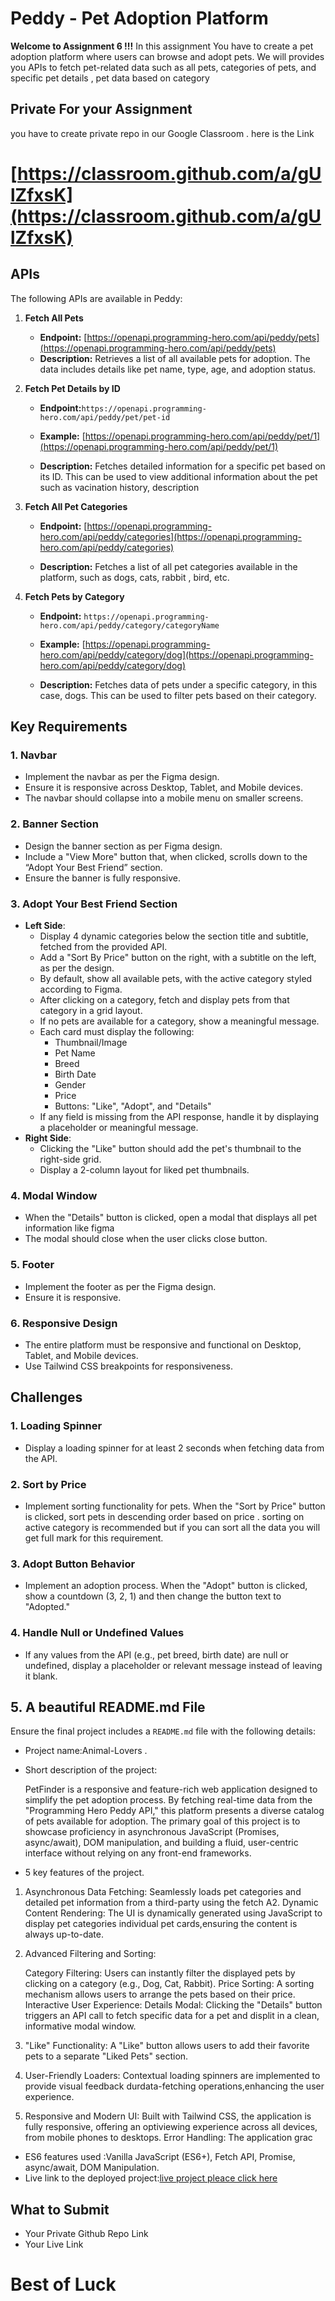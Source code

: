 # Peddy - Pet Adoption Platform

**Welcome to Assignment 6 !!!**
In this assignment You have to create a pet adoption platform where users can browse and adopt pets. We will provides you APIs to fetch pet-related data such as all pets, categories of pets, and specific pet details , pet data based on category

## Private For your Assignment

you have to create private repo in our Google Classroom . here is the Link

# [https://classroom.github.com/a/gUlZfxsK](https://classroom.github.com/a/gUlZfxsK)

## APIs

The following APIs are available in Peddy:

1. **Fetch All Pets**

   - **Endpoint:** [https://openapi.programming-hero.com/api/peddy/pets](https://openapi.programming-hero.com/api/peddy/pets)
   - **Description:** Retrieves a list of all available pets for adoption. The data includes details like pet name, type, age, and adoption status.

2. **Fetch Pet Details by ID**

   - **Endpoint:**`https://openapi.programming-hero.com/api/peddy/pet/pet-id`

   - **Example:** [https://openapi.programming-hero.com/api/peddy/pet/1](https://openapi.programming-hero.com/api/peddy/pet/1)
   - **Description:** Fetches detailed information for a specific pet based on its ID. This can be used to view additional information about the pet such as vacination history, description

3. **Fetch All Pet Categories**

   - **Endpoint:** [https://openapi.programming-hero.com/api/peddy/categories](https://openapi.programming-hero.com/api/peddy/categories)

   - **Description:** Fetches a list of all pet categories available in the platform, such as dogs, cats, rabbit , bird, etc.

4. **Fetch Pets by Category**

   - **Endpoint:** `https://openapi.programming-hero.com/api/peddy/category/categoryName`
   - **Example:** [https://openapi.programming-hero.com/api/peddy/category/dog](https://openapi.programming-hero.com/api/peddy/category/dog)

   - **Description:** Fetches data of pets under a specific category, in this case, dogs. This can be used to filter pets based on their category.

## Key Requirements

### 1. **Navbar**

- Implement the navbar as per the Figma design.
- Ensure it is responsive across Desktop, Tablet, and Mobile devices.
- The navbar should collapse into a mobile menu on smaller screens.

### 2. **Banner Section**

- Design the banner section as per Figma design.
- Include a "View More" button that, when clicked, scrolls down to the “Adopt Your Best Friend” section.
- Ensure the banner is fully responsive.

### 3. **Adopt Your Best Friend Section**

- **Left Side**:
  - Display 4 dynamic categories below the section title and subtitle, fetched from the provided API.
  - Add a "Sort By Price" button on the right, with a subtitle on the left, as per the design.
  - By default, show all available pets, with the active category styled according to Figma.
  - After clicking on a category, fetch and display pets from that category in a grid layout.
  - If no pets are available for a category, show a meaningful message.
  - Each card must display the following:
    - Thumbnail/Image
    - Pet Name
    - Breed
    - Birth Date
    - Gender
    - Price
    - Buttons: "Like", "Adopt", and "Details"
  - If any field is missing from the API response, handle it by displaying a placeholder or meaningful message.
- **Right Side**:
  - Clicking the "Like" button should add the pet's thumbnail to the right-side grid.
  - Display a 2-column layout for liked pet thumbnails.

### 4. **Modal Window**

- When the "Details" button is clicked, open a modal that displays all pet information like figma
- The modal should close when the user clicks close button.

### 5. **Footer**

- Implement the footer as per the Figma design.
- Ensure it is responsive.

### 6. **Responsive Design**

- The entire platform must be responsive and functional on Desktop, Tablet, and Mobile devices.
- Use Tailwind CSS breakpoints for responsiveness.

## Challenges

### 1. **Loading Spinner**

- Display a loading spinner for at least 2 seconds when fetching data from the API.

### 2. **Sort by Price**

- Implement sorting functionality for pets. When the "Sort by Price" button is clicked, sort pets in descending order based on price . sorting on active category is recommended but if you can sort all the data you will get full mark for this requirement.

### 3. **Adopt Button Behavior**

- Implement an adoption process. When the "Adopt" button is clicked, show a countdown (3, 2, 1) and then change the button text to "Adopted."

### 4. **Handle Null or Undefined Values**

- If any values from the API (e.g., pet breed, birth date) are null or undefined, display a placeholder or relevant message instead of leaving it blank.

## 5. A beautiful README.md File

Ensure the final project includes a `README.md` file with the following details:

- Project name:Animal-Lovers .
- Short description of the project:

  PetFinder is a responsive and feature-rich web application designed to simplify the pet adoption process. By fetching real-time data from the "Programming Hero Peddy API," this platform presents a diverse catalog of pets available for adoption. The primary goal of this project is to showcase proficiency in asynchronous JavaScript (Promises, async/await), DOM manipulation, and building a fluid, user-centric interface without relying on any front-end frameworks.

- 5 key features of the project.

1. Asynchronous Data Fetching: Seamlessly loads pet categories and detailed pet information from a third-party using the fetch A2. Dynamic Content
   Rendering: The UI is dynamically generated using JavaScript to display pet categories individual pet cards,ensuring the content is always
   up-to-date.
2. Advanced Filtering and Sorting:

   Category Filtering: Users can instantly filter the displayed pets by clicking on a category (e.g., Dog, Cat, Rabbit). Price Sorting: A sorting
   mechanism allows users to arrange the pets based on their price. Interactive User Experience:
   Details Modal: Clicking the "Details" button triggers an API call to fetch specific data for a pet and displit in a clean, informative modal
   window.

3. "Like" Functionality: A "Like" button allows users to add their favorite pets to a separate "Liked Pets" section.
4. User-Friendly Loaders: Contextual loading spinners are implemented to provide visual feedback durdata-fetching operations,enhancing the user
   experience.
5. Responsive and Modern UI: Built with Tailwind CSS, the application is fully responsive, offering an optiviewing experience across all devices,
   from mobile phones to desktops.
   Error Handling: The application grac

- ES6 features used :Vanilla JavaScript (ES6+), Fetch API, Promise, async/await, DOM Manipulation.
- Live link to the deployed project:[live project pleace click here](https://animals-lovers.netlify.app/)

## What to Submit

- Your Private Github Repo Link
- Your Live Link

# Best of Luck
